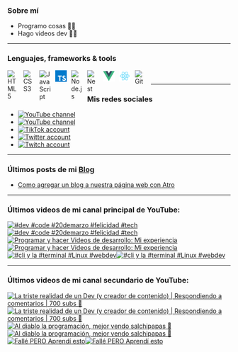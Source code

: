 ### Sobre mí
- Programo cosas 🧑‍💻
- Hago videos dev 🧑‍🏫

---
### Lenguajes, frameworks & tools

<img align="left" alt="HTML5" width="26px" src="https://cdn.jsdelivr.net/gh/devicons/devicon/icons/html5/html5-original.svg" style="padding-right:10px;" />
<img align="left" alt="CSS3" width="26px" src="https://cdn.jsdelivr.net/gh/devicons/devicon/icons/css3/css3-original.svg" style="padding-right:10px;" />
<img align="left" alt="JavaScript" width="26px" src="https://cdn.jsdelivr.net/gh/devicons/devicon/icons/javascript/javascript-original.svg" style="padding-right:10px;" />
<img align="left" alt="Typescript" width="26px" src="https://raw.githubusercontent.com/github/explore/80688e429a7d4ef2fca1e82350fe8e3517d3494d/topics/typescript/typescript.png" style="padding-right:10px;" />
<img align="left" alt="Node.js" width="26px" src="https://cdn.jsdelivr.net/gh/devicons/devicon/icons/nodejs/nodejs-original.svg" style="padding-right:10px;" />
<img align="left" alt="Nest" width="26px" src="https://avatars.githubusercontent.com/u/28507035?s=48&v=4" style="padding-right:10px;" />
<img align="left" alt="Vue" width="26px" src="https://raw.githubusercontent.com/github/explore/80688e429a7d4ef2fca1e82350fe8e3517d3494d/topics/vue/vue.png" style="padding-right:10px;" />
<img align="left" alt="React" width="26px" src="https://raw.githubusercontent.com/github/explore/80688e429a7d4ef2fca1e82350fe8e3517d3494d/topics/react/react.png" style="padding-right:10px;" />
<img align="left" alt="Git" width="26px" src="https://cdn.jsdelivr.net/gh/devicons/devicon/icons/git/git-original.svg" style="padding-right:10px;" />

<br>

---
### Mis redes sociales
 - [![YouTube channel](https://img.shields.io/youtube/channel/subscribers/UCRC7LM5vAZMxS8LSo0PKZng?style=social)](https://www.youtube.com/channel/UCRC7LM5vAZMxS8LSo0PKZng)
 - [![YouTube channel](https://img.shields.io/youtube/channel/subscribers/UCKMWXwHYoy920OFEN_BM5VQ?style=social)](https://www.youtube.com/@doneberdev)
 - [![TikTok account](https://img.shields.io/endpoint?logo=TikTok&style=social&url=https%3A%2F%2Fdoneber.dev%2Ftiktok-counter%2F)](https://www.tiktok.com/@doneberdev)
 - [![Twitter account](https://img.shields.io/twitter/follow/doneberdev?label=Followers&style=social)](https://twitter.com/doneberdev)
 - [![Twitch account](https://img.shields.io/twitch/status/doneberdev?style=social)](https://twitch.tv/doneberdev)
 
---
### Últimos posts de mi [Blog](https://doneber.dev/blog)

<!-- BLOG-POST-LIST:START -->
- [Como agregar un blog a nuestra página web con Atro](https://doneber.dev/blog/first-post/)
<!-- BLOG-POST-LIST:END -->
 
---
### Últimos videos de mi canal principal de YouTube:

<!-- BEGIN YOUTUBE-CARDS-FIRST -->
[![#dev #code #20demarzo #felicidad #tech](https://ytcards.demolab.com/?id=dN7uesqZAFo&title=%23dev+%23code+%2320demarzo+%23felicidad+%23tech&lang=en&timestamp=1710960162&background_color=%230f0f0f&title_color=%23ffffff&stats_color=%23dedede&max_title_lines=1&width=250&border_radius=5&duration=27 "#dev #code #20demarzo #felicidad #tech")](https://www.youtube.com/watch?v=dN7uesqZAFo#gh-dark-mode-only)[![#dev #code #20demarzo #felicidad #tech](https://ytcards.demolab.com/?id=dN7uesqZAFo&title=%23dev+%23code+%2320demarzo+%23felicidad+%23tech&lang=en&timestamp=1710960162&background_color=%230d1117&title_color=%23ffffff&stats_color=%23dedede&max_title_lines=1&width=250&border_radius=5&duration=27 "#dev #code #20demarzo #felicidad #tech")](https://www.youtube.com/watch?v=dN7uesqZAFo#gh-light-mode-only)
[![Programar y hacer Videos de desarrollo: Mi experiencia](https://ytcards.demolab.com/?id=ZS8YIceH68I&title=Programar+y+hacer+Videos+de+desarrollo%3A+Mi+experiencia&lang=en&timestamp=1707165785&background_color=%230f0f0f&title_color=%23ffffff&stats_color=%23dedede&max_title_lines=1&width=250&border_radius=5&duration=604 "Programar y hacer Videos de desarrollo: Mi experiencia")](https://www.youtube.com/watch?v=ZS8YIceH68I#gh-dark-mode-only)[![Programar y hacer Videos de desarrollo: Mi experiencia](https://ytcards.demolab.com/?id=ZS8YIceH68I&title=Programar+y+hacer+Videos+de+desarrollo%3A+Mi+experiencia&lang=en&timestamp=1707165785&background_color=%230d1117&title_color=%23ffffff&stats_color=%23dedede&max_title_lines=1&width=250&border_radius=5&duration=604 "Programar y hacer Videos de desarrollo: Mi experiencia")](https://www.youtube.com/watch?v=ZS8YIceH68I#gh-light-mode-only)
[![#cli y la #terminal #Linux #webdev](https://ytcards.demolab.com/?id=bCUtGyGSQ8c&title=%23cli+y+la+%23terminal+%23Linux+%23webdev&lang=en&timestamp=1705118475&background_color=%230f0f0f&title_color=%23ffffff&stats_color=%23dedede&max_title_lines=1&width=250&border_radius=5&duration=54 "#cli y la #terminal #Linux #webdev")](https://www.youtube.com/watch?v=bCUtGyGSQ8c#gh-dark-mode-only)[![#cli y la #terminal #Linux #webdev](https://ytcards.demolab.com/?id=bCUtGyGSQ8c&title=%23cli+y+la+%23terminal+%23Linux+%23webdev&lang=en&timestamp=1705118475&background_color=%230d1117&title_color=%23ffffff&stats_color=%23dedede&max_title_lines=1&width=250&border_radius=5&duration=54 "#cli y la #terminal #Linux #webdev")](https://www.youtube.com/watch?v=bCUtGyGSQ8c#gh-light-mode-only)
<!-- END YOUTUBE-CARDS-FIRST -->

---
### Últimos videos de mi canal secundario de YouTube:

<!-- BEGIN YOUTUBE-CARDS-SECOND -->
[![La triste realidad de un Dev (y creador de contenido) | Respondiendo a comentarios | 700 subs 🥳](https://ytcards.demolab.com/?id=eXS0DY4i5NQ&title=La+triste+realidad+de+un+Dev+%28y+creador+de+contenido%29+%7C+Respondiendo+a+comentarios+%7C+700+subs+%F0%9F%A5%B3&lang=en&timestamp=1715198916&background_color=%230f0f0f&title_color=%23ffffff&stats_color=%23dedede&max_title_lines=1&width=250&border_radius=5&duration=796 "La triste realidad de un Dev (y creador de contenido) | Respondiendo a comentarios | 700 subs 🥳")](https://www.youtube.com/watch?v=eXS0DY4i5NQ#gh-dark-mode-only)[![La triste realidad de un Dev (y creador de contenido) | Respondiendo a comentarios | 700 subs 🥳](https://ytcards.demolab.com/?id=eXS0DY4i5NQ&title=La+triste+realidad+de+un+Dev+%28y+creador+de+contenido%29+%7C+Respondiendo+a+comentarios+%7C+700+subs+%F0%9F%A5%B3&lang=en&timestamp=1715198916&background_color=%230d1117&title_color=%23ffffff&stats_color=%23dedede&max_title_lines=1&width=250&border_radius=5&duration=796 "La triste realidad de un Dev (y creador de contenido) | Respondiendo a comentarios | 700 subs 🥳")](https://www.youtube.com/watch?v=eXS0DY4i5NQ#gh-light-mode-only)
[![Al diablo la programación, mejor vendo salchipapas 🌭](https://ytcards.demolab.com/?id=Or_RxVN-raQ&title=Al+diablo+la+programaci%C3%B3n%2C+mejor+vendo+salchipapas+%F0%9F%8C%AD&lang=en&timestamp=1715113269&background_color=%230f0f0f&title_color=%23ffffff&stats_color=%23dedede&max_title_lines=1&width=250&border_radius=5&duration=382 "Al diablo la programación, mejor vendo salchipapas 🌭")](https://www.youtube.com/watch?v=Or_RxVN-raQ#gh-dark-mode-only)[![Al diablo la programación, mejor vendo salchipapas 🌭](https://ytcards.demolab.com/?id=Or_RxVN-raQ&title=Al+diablo+la+programaci%C3%B3n%2C+mejor+vendo+salchipapas+%F0%9F%8C%AD&lang=en&timestamp=1715113269&background_color=%230d1117&title_color=%23ffffff&stats_color=%23dedede&max_title_lines=1&width=250&border_radius=5&duration=382 "Al diablo la programación, mejor vendo salchipapas 🌭")](https://www.youtube.com/watch?v=Or_RxVN-raQ#gh-light-mode-only)
[![Fallé PERO Aprendí esto](https://ytcards.demolab.com/?id=egsumtUVXA4&title=Fall%C3%A9+PERO+Aprend%C3%AD+esto&lang=en&timestamp=1714785546&background_color=%230f0f0f&title_color=%23ffffff&stats_color=%23dedede&max_title_lines=1&width=250&border_radius=5&duration=573 "Fallé PERO Aprendí esto")](https://www.youtube.com/watch?v=egsumtUVXA4#gh-dark-mode-only)[![Fallé PERO Aprendí esto](https://ytcards.demolab.com/?id=egsumtUVXA4&title=Fall%C3%A9+PERO+Aprend%C3%AD+esto&lang=en&timestamp=1714785546&background_color=%230d1117&title_color=%23ffffff&stats_color=%23dedede&max_title_lines=1&width=250&border_radius=5&duration=573 "Fallé PERO Aprendí esto")](https://www.youtube.com/watch?v=egsumtUVXA4#gh-light-mode-only)
<!-- END YOUTUBE-CARDS-SECOND -->